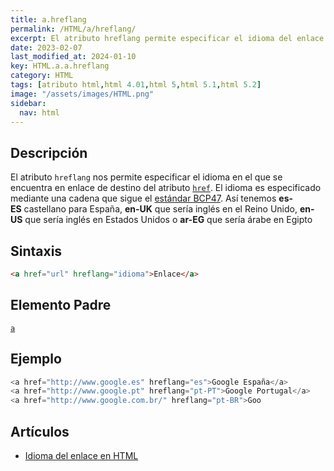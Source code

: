 ```yaml
---
title: a.hreflang
permalink: /HTML/a/hreflang/
excerpt: El atributo hreflang permite especificar el idioma del enlace de destino en HTML.
date: 2023-02-07
last_modified_at: 2024-01-10
key: HTML.a.a.hreflang
category: HTML
tags: [atributo html,html 4.01,html 5,html 5.1,html 5.2]
image: "/assets/images/HTML.png"
sidebar:
  nav: html
---
```


## Descripción


El atributo `hreflang` nos permite especificar el idioma en el que se encuentra en enlace de destino del atributo [`href`](https://www.w3api.com/HTML/a/href/). El idioma es especificado mediante una cadena que sigue el [estándar BCP47](http://tools.ietf.org/html/rfc5646). Así tenemos **es-ES** castellano para España, **en-UK** que sería inglés en el Reino Unido, **en-US** que sería inglés en Estados Unidos o **ar-EG** que sería árabe en Egipto


## Sintaxis


```html
<a href="url" hreflang="idioma">Enlace</a>
```


## Elemento Padre


[`a`](https://www.w3api.com/HTML/a/)


## Ejemplo


```java
<a href="http://www.google.es" hreflang="es">Google España</a>
<a href="http://www.google.pt" hreflang="pt-PT">Google Portugal</a>
<a href="http://www.google.com.br/" hreflang="pt-BR">Goo
```


## Artículos

- [Idioma del enlace en HTML](http://lineadecodigo.com/html/idioma-del-enlace-en-html/)
